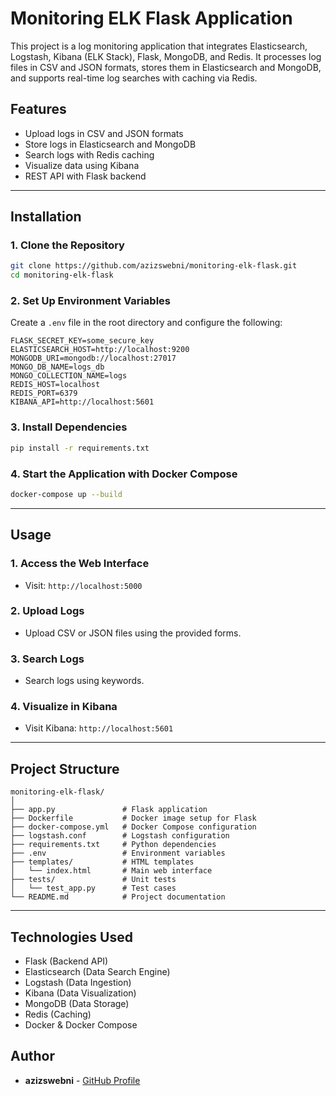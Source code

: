 # Monitoring ELK Flask Application

This project is a log monitoring application that integrates Elasticsearch, Logstash, Kibana (ELK Stack), Flask, MongoDB, and Redis. It processes log files in CSV and JSON formats, stores them in Elasticsearch and MongoDB, and supports real-time log searches with caching via Redis.

## **Features**
- Upload logs in CSV and JSON formats
- Store logs in Elasticsearch and MongoDB
- Search logs with Redis caching
- Visualize data using Kibana
- REST API with Flask backend

---

## **Installation**

### **1. Clone the Repository**
```bash
git clone https://github.com/azizswebni/monitoring-elk-flask.git
cd monitoring-elk-flask
```

### **2. Set Up Environment Variables**
Create a `.env` file in the root directory and configure the following:
```env
FLASK_SECRET_KEY=some_secure_key
ELASTICSEARCH_HOST=http://localhost:9200
MONGODB_URI=mongodb://localhost:27017
MONGO_DB_NAME=logs_db
MONGO_COLLECTION_NAME=logs
REDIS_HOST=localhost
REDIS_PORT=6379
KIBANA_API=http://localhost:5601
```

### **3. Install Dependencies**
```bash
pip install -r requirements.txt
```

### **4. Start the Application with Docker Compose**
```bash
docker-compose up --build
```

---

## **Usage**

### **1. Access the Web Interface**
- Visit: `http://localhost:5000`

### **2. Upload Logs**
- Upload CSV or JSON files using the provided forms.

### **3. Search Logs**
- Search logs using keywords.

### **4. Visualize in Kibana**
- Visit Kibana: `http://localhost:5601`

---

## **Project Structure**
```
monitoring-elk-flask/
│
├── app.py               # Flask application
├── Dockerfile           # Docker image setup for Flask
├── docker-compose.yml   # Docker Compose configuration
├── logstash.conf        # Logstash configuration
├── requirements.txt     # Python dependencies
├── .env                 # Environment variables
├── templates/           # HTML templates
│   └── index.html       # Main web interface
├── tests/               # Unit tests
│   └── test_app.py      # Test cases
└── README.md            # Project documentation
```

---

## **Technologies Used**
- Flask (Backend API)
- Elasticsearch (Data Search Engine)
- Logstash (Data Ingestion)
- Kibana (Data Visualization)
- MongoDB (Data Storage)
- Redis (Caching)
- Docker & Docker Compose


## **Author**
- **azizswebni** - [GitHub Profile](https://github.com/azizswebni)
